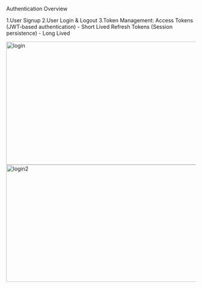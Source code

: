 Authentication Overview

1.User Signup
2.User Login & Logout
3.Token Management:
Access Tokens (JWT-based authentication) - Short Lived
Refresh Tokens (Session persistence) - Long Lived


<img width="578" height="327" alt="login" src="https://github.com/user-attachments/assets/7beb4028-a2d2-4399-8e8b-09d1f92b37db" />
<img width="533" height="311" alt="login2" src="https://github.com/user-attachments/assets/00eb488a-ffc9-4092-817a-df705de100e4" />
